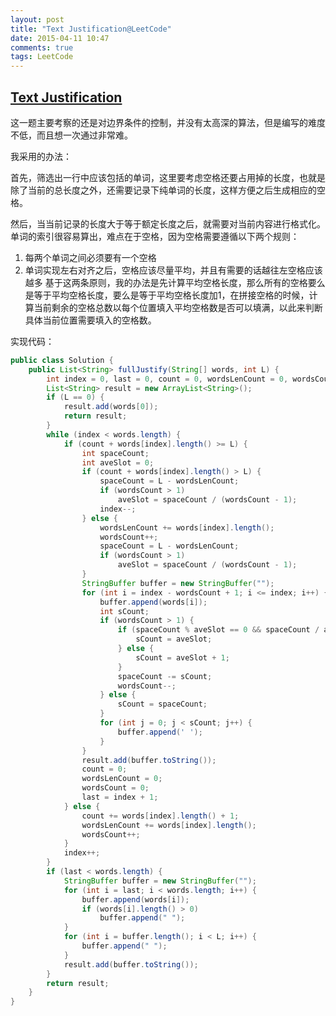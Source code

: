 ```yaml
---
layout: post
title: "Text Justification@LeetCode"
date: 2015-04-11 10:47
comments: true
tags: LeetCode
---
```

## [Text Justification](https://leetcode.com/problems/text-justification/)

这一题主要考察的还是对边界条件的控制，并没有太高深的算法，但是编写的难度不低，而且想一次通过非常难。

<!-- more -->

我采用的办法：

首先，筛选出一行中应该包括的单词，这里要考虑空格还要占用掉的长度，也就是除了当前的总长度之外，还需要记录下纯单词的长度，这样方便之后生成相应的空格。

然后，当当前记录的长度大于等于额定长度之后，就需要对当前内容进行格式化。单词的索引很容易算出，难点在于空格，因为空格需要遵循以下两个规则：
1. 每两个单词之间必须要有一个空格
2. 单词实现左右对齐之后，空格应该尽量平均，并且有需要的话越往左空格应该越多
基于这两条原则，我的办法是先计算平均空格长度，那么所有的空格要么是等于平均空格长度，要么是等于平均空格长度加1，在拼接空格的时候，计算当前剩余的空格总数以每个位置填入平均空格数是否可以填满，以此来判断具体当前位置需要填入的空格数。

实现代码：

``` java
public class Solution {
    public List<String> fullJustify(String[] words, int L) {
        int index = 0, last = 0, count = 0, wordsLenCount = 0, wordsCount = 0;
        List<String> result = new ArrayList<String>();
        if (L == 0) {
            result.add(words[0]);
            return result;
        }
        while (index < words.length) {
            if (count + words[index].length() >= L) {
                int spaceCount;
                int aveSlot = 0;
                if (count + words[index].length() > L) {
                    spaceCount = L - wordsLenCount;
                    if (wordsCount > 1)
                        aveSlot = spaceCount / (wordsCount - 1);
                    index--;
                } else {
                    wordsLenCount += words[index].length();
                    wordsCount++;
                    spaceCount = L - wordsLenCount;
                    if (wordsCount > 1)
                        aveSlot = spaceCount / (wordsCount - 1);
                }
                StringBuffer buffer = new StringBuffer("");
                for (int i = index - wordsCount + 1; i <= index; i++) {
                    buffer.append(words[i]);
                    int sCount;
                    if (wordsCount > 1) {
                        if (spaceCount % aveSlot == 0 && spaceCount / aveSlot == wordsCount - 1) {
                            sCount = aveSlot;
                        } else {
                            sCount = aveSlot + 1;
                        }
                        spaceCount -= sCount;
                        wordsCount--;
                    } else {
                        sCount = spaceCount;
                    }
                    for (int j = 0; j < sCount; j++) {
                        buffer.append(' ');
                    }
                }
                result.add(buffer.toString());
                count = 0;
                wordsLenCount = 0;
                wordsCount = 0;
                last = index + 1;
            } else {
                count += words[index].length() + 1;
                wordsLenCount += words[index].length();
                wordsCount++;
            }
            index++;
        }
        if (last < words.length) {
            StringBuffer buffer = new StringBuffer("");
            for (int i = last; i < words.length; i++) {
                buffer.append(words[i]);
                if (words[i].length() > 0)
                    buffer.append(" ");
            }
            for (int i = buffer.length(); i < L; i++) {
                buffer.append(" ");
            }
            result.add(buffer.toString());
        }
        return result;
    }
}
```